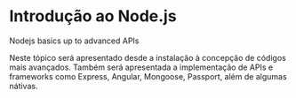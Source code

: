 # Introdução ao Node.js
Nodejs basics up to advanced APIs

Neste tópico será apresentado desde a instalação à concepção de códigos mais avançados.
Também será apresentada a implementação de APIs e frameworks como Express, Angular, Mongoose, Passport, além de algumas nátivas.
